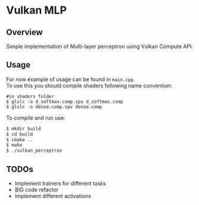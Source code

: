 # Vulkan MLP

## Overview 
Simple implementation of Multi-layer perceptron using Vulkan Compute API.

## Usage
For now example of usage can be found in `main.cpp`.<br>
To use this you should compile shaders following name convention:
```$bash
#in shaders folder
$ glslc -o d_softmax.comp.spv d_softmax.comp 
$ glslc -o dense.comp.spv dense.comp 
```

To compile and run use:
```bash
$ mkdir build
$ cd build
$ cmake ..
$ make
$ ./vulkan_perceptron
```

## TODOs
- Implement trainers for different tasks
- BIG code refactor
- Implement different activations
